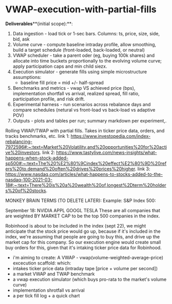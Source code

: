 # VWAP-execution-with-partial-fills

**Deliverables****(initial scope):**: 
1. Data ingestion - load tick or 1-sec bars. Columns: ts, price, size, side, bid, ask
2. Volume curve  - compute baseline intraday profile, allow smoothing, build a target schedule (front-loaded, back-loaded, or neutral)
3. VWAP scheduler - take a parent oder (eg, buying 100k shares) and allocate into time buckets proportionally to the evolving volume curve; apply participation caps and min child siezx.
4. Execution simulator - generate fills using simple microstructure assumptions:
     - baseline fill price = mid +/- half-spread
5. Benchmarks and metrics - vwap VS achieved price (bps), implementation shortfall vs arrival, realized spread, fill ratio, participation profile, and risk drift.
6. Experimental harness - run scenarios across rebalance days and compare schedules (netural vs front-load vs back-load vs adaptive POV)
7. Outputs - plots and tables per run; summary markdown per experiment,. 


Rolling VWAP/TWAP with partial fills. Takes in ticker price data, orders, and tracks benchmarks, etc. 
link 1: https://www.investopedia.com/index-rebalancing-7972596#:~:text=Market%20Volatility,and%20opportunities%20for%20active%20investors.
link 2: https://www.tastylive.com/news-insights/what-happens-when-stock-added-sp500#:~:text=The%20%E2%80%9Cindex%20effect%E2%80%9D%20refers%20to,demand%20often%20drives%20prices%20higher.
link 3: https://www.nasdaq.com/articles/what-happens-to-stocks-added-to-the-nasdaq-100-2021-03-18#:~:text=There%20is%20a%20wealth%20of,longest%2Dterm%20holders%20of%20stocks.

MONKEY BRAIN TERMS (TO DELETE LATER): 
Example: 
S&P Index 500: 

September 18:
NVIDIA
APPL
GOOGL
TESLA
These are all companies that are weighted BY MARKET CAP to be the top 500 companies in the index. 

Robinhood is about to be included in the index (sept 22), we might anticipate that the stock price would go up, because if it's included in the index, we're assuming that people are going to buy this, and drive up the market cap for this company.
So our execution engine would create small buy orders for this, given that it's intaking ticker price data for Robinhood. 



- i'm aiming to create: 
A VWAP - vwap(volume-weighted-average-price) excecution scaffold: 
which: 
- intakes ticker price data (intraday tape [price + volume per second])
- a market VWAP and TWAP benchmark 
- a vwap execution simulator (which buys pro-rata to the market's volume curve)
- implementation shrotfall vs arrival
- a per tick fill log + a quick chart

